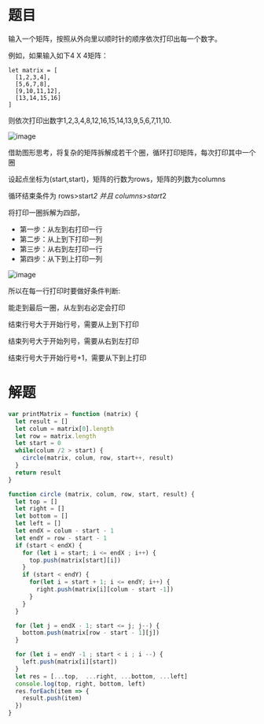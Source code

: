 # 题目
输入一个矩阵，按照从外向里以顺时针的顺序依次打印出每一个数字。

例如，如果输入如下4 X 4矩阵：

```
let matrix = [
  [1,2,3,4],
  [5,6,7,8],
  [9,10,11,12],
  [13,14,15,16]
]
```
则依次打印出数字1,2,3,4,8,12,16,15,14,13,9,5,6,7,11,10.

![image](http://www.conardli.top/docs/%E9%A1%BA%E6%97%B6%E9%92%88%E6%89%93%E5%8D%B0%E7%9F%A9%E9%98%B5.png)

借助图形思考，将复杂的矩阵拆解成若干个圈，循环打印矩阵，每次打印其中一个圈

设起点坐标为(start,start)，矩阵的行数为rows，矩阵的列数为columns

循环结束条件为 rows>start*2 并且 columns>start*2

将打印一圈拆解为四部，

- 第一步：从左到右打印一行
- 第二步：从上到下打印一列
- 第三步：从右到左打印一行
- 第四步：从下到上打印一列

![image](http://www.conardli.top/docs/%E6%89%93%E5%8D%B0%E7%9F%A9%E9%98%B5%E5%BC%82%E5%B8%B8%E6%83%85%E5%86%B5.png)

所以在每一行打印时要做好条件判断:

能走到最后一圈，从左到右必定会打印

结束行号大于开始行号，需要从上到下打印

结束列号大于开始列号，需要从右到左打印

结束行号大于开始行号+1，需要从下到上打印

# 解题
```javascript
var printMatrix = function (matrix) {
  let result = []
  let colum = matrix[0].length
  let row = matrix.length
  let start = 0
  while(colum /2 > start) {
    circle(matrix, colum, row, start++, result)
  }
  return result
}

function circle (matrix, colum, row, start, result) {
  let top = []
  let right = []
  let bottom = []
  let left = []
  let endX = colum - start - 1
  let endY = row - start - 1
  if (start < endX) {
    for (let i = start; i <= endX ; i++) {
      top.push(matrix[start][i])
    }
    if (start < endY) {
      for(let i = start + 1; i <= endY; i++) {
        right.push(matrix[i][colum - start -1])
      }
    }
  }

  for (let j = endX - 1; start <= j; j--) {
    bottom.push(matrix[row - start - 1][j])
  }

  for (let i = endY -1 ; start < i ; i --) {
    left.push(matrix[i][start])
  }
  let res = [...top,  ...right, ...bottom, ...left]
  console.log(top, right, bottom, left)
  res.forEach(item => {
    result.push(item)
  })
}
```
